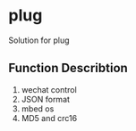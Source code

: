 # plug
Solution for plug
## Function Describtion
1. wechat control
2. JSON format
3. mbed os
4. MD5 and crc16
